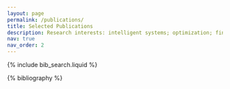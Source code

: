 ```yaml
---
layout: page
permalink: /publications/
title: Selected Publications
description: Research interests: intelligent systems; optimization; financial engineering; neural networks; multi-view clustering
nav: true
nav_order: 2
---
```


<!-- _pages/publications.md -->

<!-- Bibsearch Feature -->

{% include bib_search.liquid %}

<div class="publications">

{% bibliography %}

</div>
